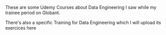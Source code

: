 These are some Udemy Courses about Data Engineering I saw while my trainee period on Globant.

There's also a specific Training for Data Engineering which I will upload its exercices here